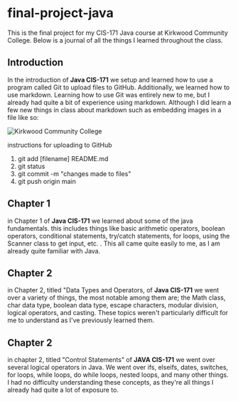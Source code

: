 # final-project-java

This is the final project for my CIS-171 Java course at Kirkwood Community College. Below is a journal of all the things I learned throughout the class.

## Introduction

In the introduction of **Java CIS-171** we setup and learned how to use a program called Git to upload files to GitHub. Additionally, we learned how to use markdown. Learning how to use Git was entirely new to me, but I already had quite a bit of experience using markdown. Although I did learn a few new things in class about markdown such as embedding images in a file like so:

![Kirkwood Community College](https://www.kirkwood.edu/images/cehomepage/ceheader_kirkwood.png)


instructions for uploading to GitHub

1. git add [filename] README.md
1. git status
1. git commit -m "changes made to files"
1. git push origin main


## Chapter 1

in Chapter 1 of **Java CIS-171** we learned about some of the java fundamentals. this includes things like basic arithmetic operators, boolean operators, conditional statements, try/catch statements, for loops, using the Scanner class to get input, etc. . This all came quite easily to me, as I am already quite familiar with Java. 

## Chapter 2

in Chapter 2, titled "Data Types and Operators, of **Java CIS-171** we went over a variety of things, the most notable among them are; the Math class, char data type, boolean data type, escape characters, modular division, logical operators, and casting. These topics weren't particularly difficult for me to understand as I've previously learned them.

## Chapter 2

in chapter 2, titled "Control Statements" of **JAVA CIS-171** we went over several logical operators in Java. We went over ifs, elseifs, dates, switches, for loops, while loops, do while loops, nested loops, and many other things. I had no difficulty understanding these concepts, as they're all things I already had quite a lot of exposure to.